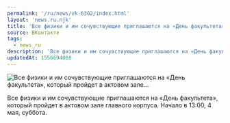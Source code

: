 ```yaml
---
permalink: '/ru/news/vk-6302/index.html'
layout: 'news.ru.njk'
title: 'Все физики и им сочувствующие приглашаются на «День факультета», который пройдет в актовом зале…'
source: ВКонтакте
tags:
  - news_ru
description: 'Все физики и им сочувствующие приглашаются на «День факультета», который пройдет в актовом зале…'
updatedAt: 1556694060
---
```

![Все физики и им сочувствующие приглашаются на «День факультета», который пройдет в актовом зале…](https://sun9-60.userapi.com/impf/c850416/v850416724/33b8b/XxC5ICpnSqs.jpg?size=1280x848&quality=96&sign=cd7a8f99b7708ec19572dc1cd754a31f&c_uniq_tag=7FAAaCJ34va5xwxY3b_n7-q83dETzBtBZ-w8FhXFEWw&type=album)

Все физики и им сочувствующие приглашаются на «День факультета», который пройдет в актовом зале главного корпуса. Начало в 13:00, 4 мая, суббота.
